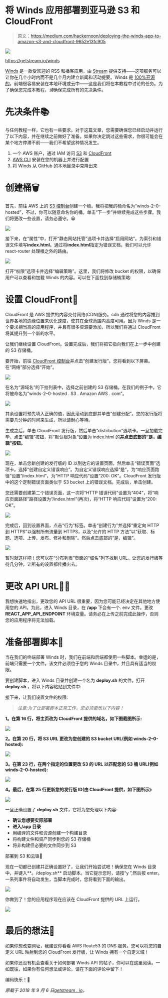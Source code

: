 # 将 Winds 应用部署到亚马逊 S3 和 CloudFront

> 原文：<https://medium.com/hackernoon/deploying-the-winds-app-to-amazon-s3-and-cloudfront-9652e13fc905>

![](img/b5e5cd0d05a0b2fe6b54ed833949f3e3.png)

https://getstream.io/winds

[Winds](https://getstream.io/winds) 是一款受欢迎的 RSS 和播客应用，由 [Stream](https://getstream.io/try-the-api) 提供支持——这项服务可以让你在几个小时内而不是几个月内建立新闻和活动提要。Winds 是 [100%开源的](https://github.com/getstream/winds)，前端很容易安装在本地环境或云中——这是我们将在本教程中讨论的任务。为了确保您完成本教程，*请*确保完成所有的先决条件。

# 先决条件📚

与任何教程一样，它也有一些要求。对于这篇文章，您需要确保您已经启动并运行了以下内容，并在继续之前做好了准备。如果你决定跳过这些需求，你很可能会在某个地方停滞不前——我们不希望这种情况发生。

1.  一个 AWS 账户，通过 IAM 访问 [S3](https://aws.amazon.com/s3/) 和 [CloudFront](https://aws.amazon.com/CloudFront/)
2.  [AWS CLI](https://aws.amazon.com/cli/) 安装在您的机器上并进行配置
3.  将 Winds 从 GitHub 的本地目录中克隆出来

# 创建桶🗑

首先，前往 AWS 上的 [S3 控制台](https://console.aws.amazon.com/s3/home)创建一个桶。我将把我的桶命名为“winds-2–0-hosted”，不过，你可以随意命名你的桶。单击“下一步”并继续完成这些步骤。我们将更改一些设置，请务必遵守。😀

![](img/ccb2030bd3542e3016f85d93b7c18efb.png)

接下来，在“属性”中，打开“静态网站托管”选项卡并选择“启用网站”。为索引和错误文件填写**index.html**。通过将**index.html**指定为错误文档，我们可以允许 react-router 处理根之外的路由。

![](img/52784c7e9ba7778ae44ecb07b7cbe9fd.png)

打开“权限”选项卡并选择“编辑策略”。这里，我们将修改 bucket 的权限，以确保用户可以查看和加载 Winds 的内容。可以在下面找到存储桶策略:

# 设置 CloudFront💨

CloudFront 是 AWS 提供的内容交付网络(CDN)服务。cdn 通过将您的内容推到世界各地的边缘位置来优化速度，使其在全球范围内高度可用。因为 Winds 是一个要求相当高的应用程序，并且有很多资源要添加，所以我们将通过 CloudFront 将其提升到一个新的水平。

让我们继续设置 CloudFront。设置完成后，我们将把它指向我们在上一步中创建的 S3 存储桶。

要开始，前往 [CloudFront 控制台](https://console.aws.amazon.com/cloudfront/home)并点击“创建发行版”。您将看到以下屏幕。在“网络”部分选择“开始”。

![](img/c853c315bd7d0ae1ae47b5f752a0306e.png)

在名为“源域名”的下拉列表中，选择之前创建的 S3 存储桶。在我们的例子中，它将被命名为“winds-2–0-hosted . S3 . Amazon AWS . com”。

![](img/48cb3fc4606d45607514e021d77ec671.png)

其余设置将预先填入正确的值，因此滚动到底部并单击“创建分配”。您的发行版将需要几分钟的时间来生成，所以请耐心等待。

生成之后，单击 CloudFront 发行版，然后单击“distribution”选项卡。一旦加载完毕，点击“编辑”按钮，将“默认根对象”设置为 index.html 的**并点击底部的“是，编辑”按钮。**

![](img/8dc30b39af814d0fa32ad77ee1bf051f.png)

现在，单击您新创建的发行版的 ID 以到达它的设置页面，然后单击“错误页面”选项卡。选择“创建自定义错误响应”。为自定义错误响应选择“是”，为“响应页面路径”设置“/index.html”，为“HTTP 响应代码”设置“200: OK”。CloudFront 发行版中的这个定制错误页面类似于 S3 bucket 上的错误文档。完成后，单击创建。

您还需要创建第二个错误页面，这一次将“HTTP 错误代码”设置为“404”，将“响应页面路径”路径设置为“/index.html”(再次)，将“HTTP 响应代码”设置为“200: OK”。

![](img/77146f2e1dd4fa79934990ada87eba9e.png)

完成后，回到设置界面，点击“行为”标签。单击“创建行为”并选择“重定向 HTTP 到 HTTPS”以强制所有流量到 HTTPS，以及“允许的 HTTP 方法”以“获取、标题、选项、上传、发布、修补和删除”。然后点击底部的“是，编辑”。

![](img/80d08d2a236925baba5a1fcc4ad6fd40.png)

暂时就这样吧！您可以在“分布列表”页面的“域名”列下找到 URL。让您的发行版等待几分钟，让所有的设置都传播出去。

# 更改 API URL👨‍🚀

我想快速地指出，更改您的 API URL 很重要，因为您可能已经决定在其他地方使用您的 API。为此，进入 Winds 目录，在 **/app** 下会有一个. env 文件。更改 **REACT_APP_API_ENDPOINT** 环境变量。请务必在上传之前完成此操作，否则您的应用程序将无法加载。

# 准备部署脚本🚀

当在我们的终端部署 Winds 时，我们在前端和后端都使用一些脚本。幸运的是，前端只需要一个文件。该文件必须位于您的 Winds 目录中，并且具有适当的权限。

要创建脚本，进入 Winds 目录并创建一个名为 **deploy.sh** 的文件。打开 **deploy.sh** ，将以下内容粘贴到文件中:

接下来，让我们设置文件的权限:

> *注意:为了让部署脚本正常工作，您必须更改以下内容！*

**1。在第 16 行，将主页改为 CloudFront 提供的域名，如下图截图所示:**

![](img/f700db67fe675efd9427b36b88c3a987.png)

**2。在第 20 行，将 S3 URL 更改为您创建的 S3 bucket URL(例如 winds-2–0-hosted):**

![](img/27a346e4a8e714d6253d59c036e45a48.png)

**3。在第 23 行，在两个指定的位置更改 S3 的 URL 以匹配您的 S3 桶 URL(例如 winds-2–0-hosted):**

![](img/82f80ad1b1963e53cd573551646330b8.png)

**4。最后，在第 25 行更新您的发行版 ID(由 CloudFront 提供，如下图所示):**

![](img/4a6b8ecd316a9e8b21bbb622b8dff144.png)

一旦正确设置了 **deploy.sh** 文件，它将为您处理以下内容:

*   **确认您想要实际部署**
*   **进入/app 目录**
*   用编译的文件和资源创建一个构建目录
*   将构建文件和资产同步到您的 S3 存储桶
*   将非构建但必要的文件同步到 S3

部署到 S3 和云锋🤟

现在一切都已创建并正确设置好了，让我们开始尝试吧！确保您在 Winds 目录中，并键入**。/deploy.sh** 启动脚本。当它提示您时，请按“y ”,然后按 enter。一系列事件将自动发生，当脚本完成时，您将看到下面的输出。

![](img/77f3db4a5b1eea9f3b3202b62209b216.png)

你做到了！您的应用程序现在应该在 CloudFront 提供的 URL 上运行。

![](img/dcf4d81469b83abc989974efc7b3b50f.png)

# 最后的想法🤔

如果你想改变网址，我建议你看看 AWS Route53 的 DNS 服务。您可以将您的自定义 URL 映射到您的 CloudFront 发行版，让 Winds 拥有一个自定义域！

如果你还没有机会查看关于如何部署 Winds API 的帖子，你可以在这里阅读。一如既往，如果你有任何想法或评论，请在下面的评论中留下！

编码快乐！🎉

*原载于 2018 年 9 月 6 日*[*getstream . io*](https://getstream.io/blog/deploying-the-winds-app-to-amazon-s3-and-cloudfront/)*。*